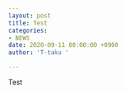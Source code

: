 ```yaml
---
layout: post
title: Test
categories:
- NEWS
date: 2020-09-11 00:00:00 +0900
author: 'T-taku '

---
```

Test
